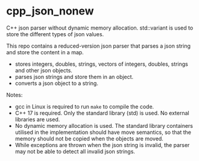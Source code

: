 # cpp_json_nonew

C++ json parser without dynamic memory allocation. std::variant is used to store the different types of json values.

This repo contains a reduced-version json parser that parses a json string and store the content in a map.
* stores integers, doubles, strings, vectors of integers, doubles, strings and other json objects.
* parses json strings and store them in an object.
* converts a json object to a string.

Notes:
* gcc in Linux is required to run `make` to compile the code.
* C++ 17 is required. Only the standard library (std) is used. No external libraries are used.
* No dynamic memory allocation is used. The standard library containers utilised in the implementation should have move semantics, so that the memory should not be copied when the objects are moved.
* While exceptions are thrown when the json string is invalid, the parser may not be able to detect all invalid json strings.

